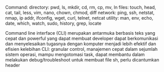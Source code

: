 Command:
directory: pwd, ls, mkdir, cd, rm, cp, mv, ln
files: touch, head, cat, tail, less, vim, nano, chown, chmod, diff
network: ping, ssh, netstat, nmap, ip addr, ifconfig, wget, curl, telnet, netcat
utility: man, env, echo, date, which, watch, sudo, history, grep, locate


Command line interface (CLI) merupakan antarmuka berbasis teks yang cepat dan powerful yang dapat membuat developer dapat berkomunikasi dan menyelesaikan tugasnya dengan komputer menjadi lebih efektif dan efisien
kelebihan CLI: granular control, manajemen cepat dalam sejumlah sistem operasi, mampu mengotomasi task, dapat membantu dalam melakukan debug/troubleshoot
untuk membuat file sh, perlu dicantumkan header